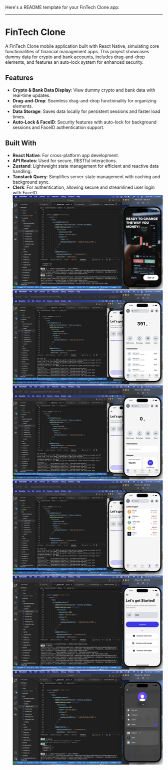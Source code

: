 Here's a README template for your FinTech Clone app:

---

# FinTech Clone

A FinTech Clone mobile application built with React Native, simulating core functionalities of financial management apps. This project showcases dummy data for crypto and bank accounts, includes drag-and-drop elements, and features an auto-lock system for enhanced security.

## Features

- **Crypto & Bank Data Display**: View dummy crypto and bank data with real-time updates.
- **Drag-and-Drop**: Seamless drag-and-drop functionality for organizing elements.
- **Data Storage**: Saves data locally for persistent sessions and faster load times.
- **Auto-Lock & FaceID**: Security features with auto-lock for background sessions and FaceID authentication support.

## Built With

- **React Native**: For cross-platform app development.
- **API Routes**: Used for secure, RESTful interactions.
- **Zustand**: Lightweight state management for efficient and reactive data handling.
- **Tanstack Query**: Simplifies server-state management with caching and background sync.
- **Clerk**: For authentication, allowing secure and streamlined user login with FaceID.
![](/image0.png)
![](/image1.png)
![](/image2.png)
![](/image3.png)
![](/imag4.png)
![](/imag5.png)
